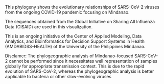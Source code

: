 This phylogeny shows the evolutionary relationships of SARS-CoV-2 viruses from the ongoing COVID-19 pandemic focusing on Mindanao.

The sequences obtained from the Global Initiative on Sharing All Influenza Data (GISAID) are used in this visualization.

This is an ongoing initiative of the Center of Applied Modeling, Data Analytics, and Bioinformatics for Decision Support Systems in Health (AMDABIDSS-HEALTH) of the University of the Philippines Mindanao.

Disclamer: The phylogeographic analysis of Mindanao-focused SARS-CoV-2 cannot be performed since it necessitates well representation of samples globally for appropriate transmission context. This is due to the rapid evolution of SARS-CoV-2, whereas the phylogeographic analysis is better applicable to bacteria or other slow-evolving viruses.

